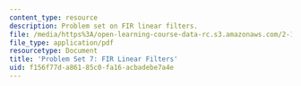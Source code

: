 ```yaml
---
content_type: resource
description: Problem set on FIR linear filters.
file: /media/https%3A/open-learning-course-data-rc.s3.amazonaws.com/2-161-signal-processing-continuous-and-discrete-fall-2008/f156f77da86185c0fa16acbadebe7a4e_ps7.pdf
file_type: application/pdf
resourcetype: Document
title: 'Problem Set 7: FIR Linear Filters'
uid: f156f77d-a861-85c0-fa16-acbadebe7a4e
---
```

